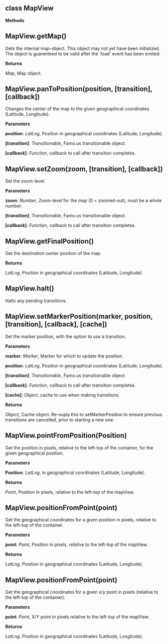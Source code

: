 class MapView
-------------
**Methods**

MapView.getMap()
----------------
Gets the internal map-object. This object may not yet have been initialized.
The object is guarenteed to be valid after the 'load' event has been emited.



**Returns**

*Map*,  Map object.

MapView.panToPosition(position, \[transition\], \[callback\])
-------------------------------------------------------------
Changes the center of the map to the given geographical coordinates (Latitude, Longitude).



**Parameters**

**position**:  *LatLng*,  Position in geographical coordinates (Latitude, Longitude).

**[transition]**:  *Transitionable*,  Famo.us transitionable object.

**[callback]**:  *Function*,  callback to call after transition completes.

MapView.setZoom(zoom, \[transition\], \[callback\])
---------------------------------------------------
Set the zoom-level.



**Parameters**

**zoom**:  *Number*,  Zoom-level for the map (0 = zoomed-out), must be a whole number.

**[transition]**:  *Transitionable*,  Famo.us transitionable object.

**[callback]**:  *Function*,  callback to call after transition completes.

MapView.getFinalPosition()
--------------------------
Get the destination center position of the map.



**Returns**

*LatLng*,  Position in geographical coordinates (Latitude, Longitude)

MapView.halt()
--------------
Halts any pending transitions.



MapView.setMarkerPosition(marker, position, \[transition\], \[callback\], \[cache\])
------------------------------------------------------------------------------------
Set the marker position, with the option to use a transition.



**Parameters**

**marker**:  *Marker*,  Marker for which to update the position.

**position**:  *LatLng*,  Position in geographical coordinates (Latitude, Longitude).

**[transition]**:  *Transitionable*,  Famo.us transitionable object.

**[callback]**:  *Function*,  callback to call after transition completes.

**[cache]**:  *Object*,  cache to use when making transitions.

**Returns**

*Object*,  Cache object. Re-suply this to setMarkerPosition to ensure previous transitions are cancelled, prior to starting a new one.

MapView.pointFromPosition(Position)
-----------------------------------
Get the position in pixels, relative to the left-top of the container, for the given geographical position.



**Parameters**

**Position**:  *LatLng*,  in geographical coordinates (Latitude, Longitude).

**Returns**

*Point*,  Position in pixels, relative to the left-top of the mapView.

MapView.positionFromPoint(point)
--------------------------------
Get the geographical coordinates for a given position in pixels, relative to the left-top of the container.



**Parameters**

**point**:  *Point*,  Position in pixels, relative to the left-top of the mapView.

**Returns**

*LatLng*,  Position in geographical coordinates (Latitude, Longitude).

MapView.positionFromPoint(point)
--------------------------------
Get the geographical coordinates for a given x/y point in pixels (relative to the left-top of the container).



**Parameters**

**point**:  *Point*,  X/Y point in pixels relative to the left-top of the mapView.

**Returns**

*LatLng*,  Position in geographical coordinates (Latitude, Longitude).

